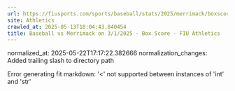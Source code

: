 ```yaml
---
url: https://fiusports.com/sports/baseball/stats/2025/merrimack/boxscore/12733/
site: Athletics
crawled_at: 2025-05-13T10:04:43.840454
title: Baseball vs Merrimack on 3/1/2025 - Box Score - FIU Athletics
---
```

normalized_at: 2025-05-22T17:17:22.382666
normalization_changes: Added trailing slash to directory path

Error generating fit markdown: '<' not supported between instances of 'int' and 'str'